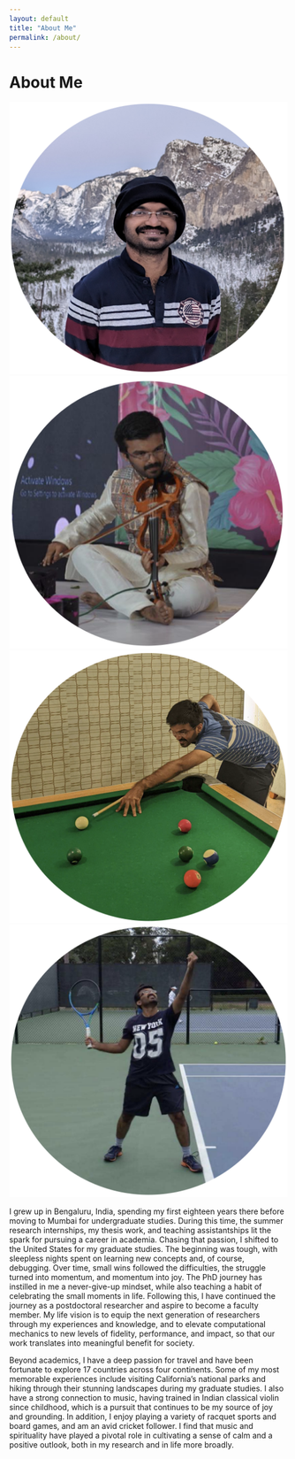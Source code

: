 ```yaml
---
layout: default
title: "About Me"
permalink: /about/
---
```

<h1> About Me </h1>

<div class="image-row">
  <img src="/Photos/MyPhoto1.png" alt="Photo 1">
  <img src="/Photos/MyPhoto2.png" alt="Photo 2">
  <img src="/Photos/MyPhoto3.png" alt="Photo 3">
  <img src="/Photos/MyPhoto4.png" alt="Photo 4">
</div>

<div class="about-me">
  <p>
    I grew up in Bengaluru, India, spending my first eighteen years there before moving to Mumbai for undergraduate studies. During this time, the summer research internships, my thesis work, and teaching assistantships lit the spark for pursuing a career in academia. Chasing that passion, I shifted to the United States for my graduate studies. The beginning was tough, with sleepless nights spent on learning new concepts and, of course, debugging. Over time, small wins followed the difficulties, the struggle turned into momentum, and momentum into joy. The PhD journey has instilled in me a never-give-up mindset, while also teaching a habit of celebrating the small moments in life. Following this, I have continued the journey as a postdoctoral researcher and aspire to become a faculty member. My life vision is to equip the next generation of researchers through my experiences and knowledge, and to elevate computational mechanics to new levels of fidelity, performance, and impact, so that our work translates into meaningful benefit for society.
  </p>

  <p>
    Beyond academics, I have a deep passion for travel and have been fortunate to explore 17 countries across four continents. Some of my most memorable experiences include visiting California’s national parks and hiking through their stunning landscapes during my graduate studies. I also have a strong connection to music, having trained in Indian classical violin since childhood, which is a pursuit that continues to be my source of joy and grounding. In addition, I enjoy playing a variety of racquet sports and board games, and am an avid cricket follower. I find that music and spirituality have played a pivotal role in cultivating a sense of calm and a positive outlook, both in my research and in life more broadly. 
  </p>
</div>